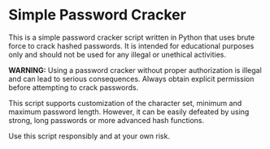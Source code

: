 # Simple Password Cracker

This is a simple password cracker script written in Python that uses brute force to crack hashed passwords. It is intended for educational purposes only and should not be used for any illegal or unethical activities.

**WARNING:** Using a password cracker without proper authorization is illegal and can lead to serious consequences. Always obtain explicit permission before attempting to crack passwords.

This script supports customization of the character set, minimum and maximum password length. However, it can be easily defeated by using strong, long passwords or more advanced hash functions.

Use this script responsibly and at your own risk.